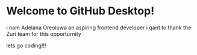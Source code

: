 # Welcome to GitHub Desktop!

i nam Adelana Oreoluwa an aspiring frontend developer
i qant to thank the Zuri team for this opporturnity 

lets go coding!!!
